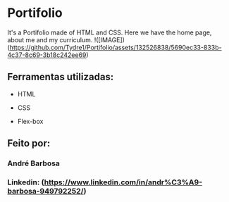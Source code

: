 # Portifolio
 It's a Portifolio made of HTML and CSS. Here we have the home page, about me and my curriculum.
!([IMAGE])(https://github.com/Tydre1/Portifolio/assets/132526838/5690ec33-833b-4c37-8c69-3b18c242ee69)

## Ferramentas utilizadas:

* HTML

* CSS

* Flex-box

## Feito por:

### André Barbosa

### Linkedin: (https://www.linkedin.com/in/andr%C3%A9-barbosa-949792252/)
